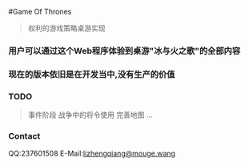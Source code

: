 #Game Of Thrones
> 权利的游戏策略桌游实现

### 用户可以通过这个Web程序体验到桌游"冰与火之歌"的全部内容

### 现在的版本依旧是在开发当中,没有生产的价值

### TODO
> 事件阶段
> 战争中的将令使用
> 完善地图
> ...

### Contact
QQ:237601508
E-Mail:lizhengqiang@mouge.wang